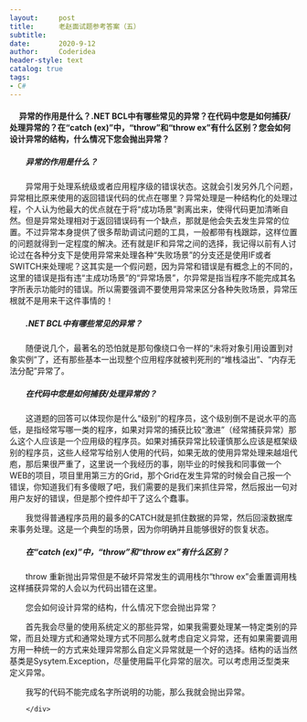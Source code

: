 ```yaml
---
layout:     post
title:      老赵面试题参考答案（五）
subtitle:   
date:       2020-9-12
author:     Coderidea
header-style: text
catalog: true
tags:
- C#
--- 
```

<div class="postBody">
			<div id="cnblogs_post_body" class="blogpost-body"><h4>     异常的作用是什么？.NET BCL中有哪些常见的异常？在代码中您是如何捕获/处理异常的？在“catch (ex)”中，“throw”和“throw ex”有什么区别？您会如何设计异常的结构，什么情况下您会抛出异常？</h4>
<h5>　　异常的作用是什么？</h5>
<p>　　异常用于处理系统级或者应用程序级的错误状态。这就会引发另外几个问题，异常相比原来使用的返回错误代码的优点在哪里？异常处理是一种结构化的处理过程，个人认为他最大的优点就在于将“成功场景”剥离出来，使得代码更加清晰自然。但是异常处理相对于返回错误码有一个缺点，那就是他会失去发生异常的位置。不过异常本身提供了很多帮助调试问题的工具，一般都带有栈跟踪，这样位置的问题就得到一定程度的解决。还有就是IF和异常之间的选择，我记得以前有人讨论过在各种分支下是使用异常来处理各种“失败场景”的分支还是使用IF或者SWITCH来处理呢？这其实是一个假问题，因为异常和错误是有概念上的不同的，这里的错误是指有违“主成功场景”的“异常场景”，尔异常是指当程序不能完成其名字所表示功能时的错误。所以需要强调不要使用异常来区分各种失败场景，异常压根就不是用来干这件事情的！</p>
<h5>　　.NET BCL中有哪些常见的异常？</h5>
<p>　　随便说几个，最著名的恐怕就是那句像绕口令一样的“未将对象引用设置到对象实例”了，还有那些基本一出现整个应用程序就被判死刑的“堆栈溢出”、“内存无法分配”异常了。</p>
<h5>　　在代码中您是如何捕获/处理异常的？</h5>
<p>　　这道题的回答可以体现你是什么“级别”的程序员，这个级别倒不是说水平的高低，是指经常写哪一类的程序，如果对异常的捕获比较“激进”（经常捕获异常）那么这个人应该是一个应用级的程序员。如果对捕获异常比较谨慎那么应该是框架级别的程序员，这些人经常写给别人使用的代码，如果无故的使用异常处理来越俎代庖，那后果很严重了，这里说一个我经历的事，刚毕业的时候我和同事做一个WEB的项目，项目里用第三方的Grid，那个Grid在发生异常的时候会自己报一个错误，你知道我们有多傻眼了吧，我们需要的是我们来抓住异常，然后报出一句对用户友好的错误，但是那个控件却干了这么个蠢事。</p>
<p>　　我觉得普通程序员用的最多的CATCH就是抓住数据的异常，然后回滚数据库来事务处理。这是一个典型的场景，因为你明确并且能够很好的恢复状态。</p>
<h5>　　在“catch (ex)”中，“throw”和“throw ex”有什么区别？</h5>
<p>　　throw 重新抛出异常但是不破坏异常发生的调用栈尔“throw ex”会重置调用栈这样捕获异常的人会以为代码出错在这里。</p>
<p>　　您会如何设计异常的结构，什么情况下您会抛出异常？</p>
<p>　　首先我会尽量的使用系统定义的那些异常，如果我需要处理某一特定类别的异常，而且处理方式和通常处理方式不同那么就考虑自定义异常，还有如果需要调用方用一种统一的方式来处理异常那么自定义异常就是一个好的选择。结构的话当然基类是Sysytem.Exception，尽量使用扁平化异常的层次。可以考虑用泛型类来定义异常。　　</p>
<p>　　我写的代码不能完成名字所说明的功能，那么我就会抛出异常。</p></div><div id="MySignature"></div>
<div class="clear"></div>
<div id="blog_post_info_block">
<div id="BlogPostCategory"></div>
<div id="EntryTag"></div>
<div id="blog_post_info">
</div>
<div class="clear"></div>
<div id="post_next_prev"></div>
</div>


		</div>